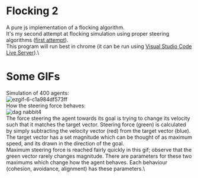 # Flocking 2
A pure js implementation of a flocking algorithm.\
It's my second attempt at flocking simulation using proper steering algorithms ([first attempt](https://github.com/ElliotSemiColon/flocking)).\
This program will run best in chrome (it can be run using [Visual Studio Code Live Server](https://marketplace.visualstudio.com/items?itemName=ritwickdey.LiveServer)).\

# Some GIFs
Simulation of 400 agents:\
![ezgif-6-c1a984df573ff](https://user-images.githubusercontent.com/45922387/122753032-9198e100-d289-11eb-92fd-52951869d2bd.gif)\
How the steering force behaves:\
![dag nabbit4](https://user-images.githubusercontent.com/45922387/122754275-5ac3ca80-d28b-11eb-8e65-b6ab1b3e9da3.gif)\
The force steering the agent towards its goal is trying to change its velocity such that it matches the target vector.
Steering force (green) is calculated by simply subtracting the velocity vector (red) from the target vector (blue). The target vector has a set magnitude which can be thought of as maximum speed, and its drawn in the direction of the goal.\
Maximum steering force is reached fairly quickly in this gif; observe that the green vector rarely changes magnitude. There are parameters for these two maximums which change how the agent behaves. Each behaviour (cohesion, avoidance, alignment) has these parameters.\

